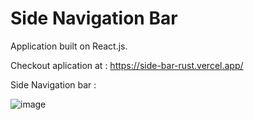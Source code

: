 # Side Navigation Bar
Application built on React.js.

Checkout aplication at : https://side-bar-rust.vercel.app/


Side Navigation bar :

![image](https://user-images.githubusercontent.com/107784718/184496133-d82aa48f-2ce5-4ab2-9316-6276b9db0271.png)


